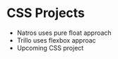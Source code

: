 # CSS Projects
- Natros uses pure float approach
- Trillo uses flexbox approac
-  Upcoming CSS project
